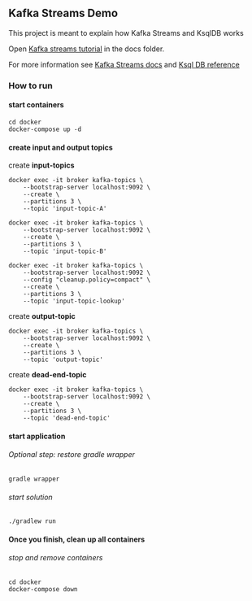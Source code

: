## Kafka Streams Demo

This project is meant to explain how Kafka Streams and KsqlDB works

Open [Kafka streams tutorial] in the docs folder.

For more information see [Kafka Streams docs] and [Ksql DB reference] 


### How to run

#### start containers

```shell
cd docker
docker-compose up -d
```

#### create input and output topics
create **input-topics**
```shell
docker exec -it broker kafka-topics \
    --bootstrap-server localhost:9092 \
    --create \
    --partitions 3 \
    --topic 'input-topic-A'
```
```shell
docker exec -it broker kafka-topics \
    --bootstrap-server localhost:9092 \
    --create \
    --partitions 3 \
    --topic 'input-topic-B'
```

```shell
docker exec -it broker kafka-topics \
    --bootstrap-server localhost:9092 \
    --config "cleanup.policy=compact" \
    --create \
    --partitions 3 \
    --topic 'input-topic-lookup'
```



create **output-topic**
```shell
docker exec -it broker kafka-topics \
    --bootstrap-server localhost:9092 \
    --create \
    --partitions 3 \
    --topic 'output-topic'
```

create **dead-end-topic**
```shell
docker exec -it broker kafka-topics \
    --bootstrap-server localhost:9092 \
    --create \
    --partitions 3 \
    --topic 'dead-end-topic'
```
#### start application
###### Optional step: restore gradle wrapper
```shell
gradle wrapper
```
###### start solution
```shell
./gradlew run
```
#### Once you finish, clean up all containers 

###### stop and remove containers
```shell
cd docker
docker-compose down
```

[Kafka Streams docs]: https://kafka.apache.org/34/documentation/streams/
[Ksql DB reference]: https://docs.ksqldb.io/en/latest/reference/
[Kafka streams tutorial]: ./docs/kafka_streams_tutorial.md
